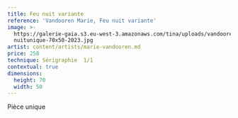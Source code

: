 ```yaml
---
title: Feu nuit variante
reference: 'Vandooren Marie, Feu nuit variante'
image: >-
  https://galerie-gaia.s3.eu-west-3.amazonaws.com/tina/uploads/vandooren-marie/galerie-gaia-vandooren-marie-fumee
  nuitunique-70x50-2023.jpg
artist: content/artists/marie-vandooren.md
price: 250
technique: Sérigraphie  1/1
contextual: true
dimensions:
  height: 70
  width: 50
---
```


Pièce unique
